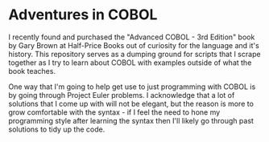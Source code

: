 # Adventures in COBOL

I recently found and purchased the "Advanced COBOL - 3rd Edition" book by Gary Brown at Half-Price 
Books out of curiosity for the language and it's history. This repository serves as a dumping ground 
for scripts that I scrape together as I try to learn about COBOL with examples outside of what the 
book teaches.

One way that I'm going to help get use to just programming with COBOL is by going through Project
Euler problems. I acknowledge that a lot of solutions that I come up with will not be elegant, but
the reason is more to grow comfortable with the syntax - if I feel the need to hone my programming
style after learning the syntax then I'll likely go through past solutions to tidy up the code.
